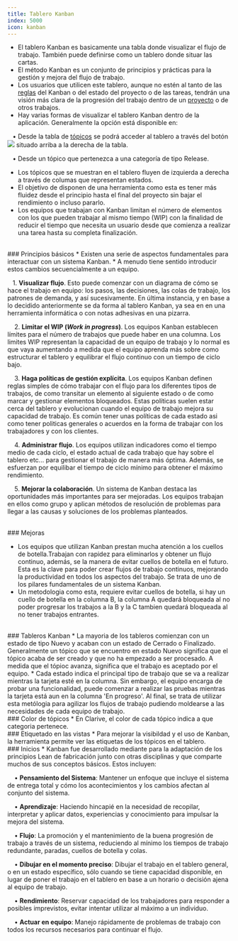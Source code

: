 ```yaml
---
title: Tablero Kanban
index: 5000
icon: kanban
---
```

* El tablero Kanban es basicamente una tabla donde visualizar el flujo de trabajo. También puede definirse como un tablero donde situar las cartas.
* El método Kanban es un conjunto de principios y prácticas para la gestión y mejora del flujo de trabajo.
* Los usuarios que utilicen este tablero, aunque no estén al tanto de las [reglas](Conceptos/rule) del Kanban o del estado del proyecto o de las tareas, tendrán una visión más clara de la progresión del trabajo dentro de un [proyecto](Conceptos/project) o de otros trabajos.
* Hay varias formas de visualizar el tablero Kanban dentro de la aplicación. Generalmente la opción está disponible en: <br />


&nbsp; &nbsp;• Desde la tabla de [tópicos](Conceptos/topic) se podrá acceder al tablero a través del botón <img src="/static/images/icons/kanban.png" /> situado arriba a la derecha de la tabla. <br />

&nbsp; &nbsp;• Desde un tópico que pertenezca a una categoría de tipo Release.

* Los tópicos que se muestran en el tablero fluyen de izquierda a derecha a través de columas que representan estados. 
* El objetivo de disponen de una herramienta como esta es tener más fluidez desde el principio hasta el final del proyecto sin bajar el rendimiento o incluso pararlo.
* Los equipos que trabajan con Kanban limitan el número de elementos con los que pueden trabajar al mismo tiempo (WIP) con la finalidad de reducir el tiempo que necesita un usuario desde que comienza a realizar una tarea hasta su completa finalización.


<br />
### Principios básicos
* Existen una serie de aspectos fundamentales para interactuar con un sistema Kanban.
* A menudo tiene sentido introducir estos cambios secuencialmente a un equipo.<br />

&nbsp;&nbsp; 1. **Visualizar flujo**. Esto puede comenzar con un diagrama de cómo se hace el trabajo en equipo: los pasos, las decisiones, las colas de trabajo, los patrones de demanda, y así sucesivamente. En última instancia, y en base a lo decidido anteriormente se da forma al tablero Kanban, ya sea en en una herramienta informática o con notas adhesivas en una pizarra. <br />


&nbsp; &nbsp; 2. **Limitar el WIP (*Work in progress*)**. Los equipos Kanban establecen límites para el número de trabajos que puede haber en una columna. Los limites WIP representan la capacidad de un equipo de trabajo y lo normal es que vaya aumentando a medida que el equipo aprenda más sobre como estructurar el tablero y equilibrar el flujo continuo con un tiempo de ciclo bajo. <br />

&nbsp; &nbsp; 3. **Haga políticas de gestión explícita**. Los equipos Kanban definen reglas simples de cómo trabajar con el flujo para los diferentes tipos de trabajos, de como transitar un elemento al siguiente estado o de como marcar y gestionar elementos bloqueados. Estas políticas suelen estar cerca del tablero y evolucionan cuando el equipo de trabajo mejora su capacidad de trabajo. Es común tener unas políticas de cada estado asi como tener politicas generales o acuerdos en la forma de trabajar con los trabajadores y con los clientes. <br />

&nbsp; &nbsp; 4. **Administrar flujo**. Los equipos utilizan indicadores como el tiempo medio de cada ciclo, el estado actual de cada trabajo que hay sobre el tablero etc... para gestionar el trabajo de manera más óptima. Además, se esfuerzan por equilibar el tiempo de ciclo mínimo para obtener el máximo rendimiento. <br />

&nbsp; &nbsp; 5. **Mejorar la colaboración**. Un sistema de Kanban destaca las oportunidades más importantes para ser mejoradas. Los equipos trabajan
en ellos como grupo y aplican métodos de resolución de problemas para llegar a las causas y soluciones de los problemas planteados.


<br />
### Mejoras


* Los equipos que utilizan Kanban prestan mucha atención a los cuellos de botella.Trabajan con rapidez para eliminarlos y obtener un flujo continuo, además, se la manera de evitar cuellos de botella en el futuro. Esta es la clave para poder crear flujos de trabajo continuos, mejorando la productividad en todos los aspectos del trabajo. Se trata de uno de los pilares fundamentales de un sistema Kanban.
* Un metodologia como esta, requiere evitar cuellos de botella, si hay un cuello de botella en la columna B, la columna A quedará bloqueada al no poder progresar los trabajos a la B y la C tambien quedará bloqueada al no tener trabajos entrantes.

<br />
### Tableros Kanban
* La mayoria de los tableros comienzan con un estado de tipo Nuevo y acaban con un estado de Cerrado o Finalizado. Generalmente un tópico que se encuentro en estado Nuevo significa que el tópico acaba de ser creado y que no ha empezado a ser procesado. A medida que el tópioc avanza, significa que el trabajo es aceptado por el equipo. 
* Cada estado indica el principal tipo de trabajo que se va a realizar mientras la tarjeta esté en la columna. Sin embargo, el equipo encarga de probar una funcionalidad, puede comenzar a realizar las pruebas mientras la tarjeta está aun en la columna 'En progreso'. Al final, se trata de utilizar esta metólogia para agilizar los flujos de trabajo pudiendo moldearse a las necesidades de cada equipo de trabajo.


<br />
### Color de tópicos
* En Clarive, el color de cada tópico indica a que categoria pertenece.


<br />
### Etiquetado en las vistas
* Para mejorar la visibildad y el uso de Kanban, la herramienta permite ver las etiquetas de los tópicos en el tablero.


<br />
### Inicios
* Kanban fue desarrollado mediante para la adaptación de los principios Lean de fabricación junto con otras
disciplinas y que comparte muchos de sus conceptos básicos. Estos incluyen: <br />


&nbsp; &nbsp; • **Pensamiento del Sistema**: Mantener un enfoque que incluye el sistema de entrega total y cómo los acontecimientos y los cambios afectan al conjunto del sistema. <br />

&nbsp; &nbsp; • **Aprendizaje**: Haciendo hincapié en la necesidad de recopilar, interpretar y aplicar datos, experiencias y conocimiento para impulsar la mejora del sistema. <br />

&nbsp; &nbsp; • **Flujo**: La promoción y el mantenimiento de la buena progresión de trabajo a través de un sistema, reduciendo al mínimo los tiempos de trabajo redundante, paradas, cuellos de botella y colas. <br />

&nbsp; &nbsp; • **Dibujar en el momento preciso**: Dibujar el trabajo en el tablero general, o en un estado específico, sólo cuando se tiene capacidad disponible, en lugar de poner el trabajo en el tablero en base a un horario o decisión ajena al equipo de trabajo. <br />

&nbsp; &nbsp; • **Rendimiento**: Reservar capacidad de los trabajadores para responder a posibles imprevistos, evitar intentar utilizar al máximo a un individuo. <br />

&nbsp; &nbsp; • **Actuar en equipo**: Manejo rápidamente de problemas de trabajo con todos los recursos necesarios para continuar el flujo. <br />
